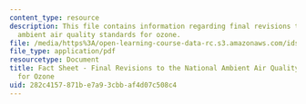 ```yaml
---
content_type: resource
description: This file contains information regarding final revisions to the national
  ambient air quality standards for ozone.
file: /media/https%3A/open-learning-course-data-rc.s3.amazonaws.com/ids-410j-modeling-and-assessment-for-policy-spring-2013/282c4157871be7a93cbbaf4d07c508c4_MITESD_864S13_Rdng_FctShet.pdf
file_type: application/pdf
resourcetype: Document
title: Fact Sheet - Final Revisions to the National Ambient Air Quality Standards
  for Ozone
uid: 282c4157-871b-e7a9-3cbb-af4d07c508c4
---
```

